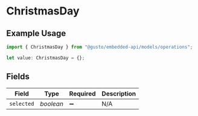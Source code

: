 # ChristmasDay

## Example Usage

```typescript
import { ChristmasDay } from "@gusto/embedded-api/models/operations";

let value: ChristmasDay = {};
```

## Fields

| Field              | Type               | Required           | Description        |
| ------------------ | ------------------ | ------------------ | ------------------ |
| `selected`         | *boolean*          | :heavy_minus_sign: | N/A                |